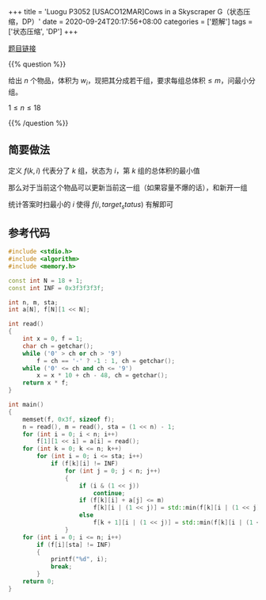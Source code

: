 +++
title = 'Luogu P3052 [USACO12MAR]Cows in a Skyscraper G（状态压缩，DP）'
date = 2020-09-24T20:17:56+08:00
categories = ['题解']
tags = ['状态压缩', 'DP']
+++

[题目链接](https://www.luogu.com.cn/problem/P3052)

{{% question %}}

给出 $n$ 个物品，体积为 $w_i$，现把其分成若干组，要求每组总体积$\le m$，问最小分组。

$1 \le n \le 18$

{{% /question %}}

<!--more-->

## 简要做法

定义 $f(k,i)$ 代表分了 $k$ 组，状态为 $i$，第 $k$ 组的总体积的最小值

那么对于当前这个物品可以更新当前这一组（如果容量不爆的话），和新开一组

统计答案时扫最小的 $i$ 使得 $f(i,target_status)$ 有解即可

## 参考代码

```cpp
#include <stdio.h>
#include <algorithm>
#include <memory.h>

const int N = 18 + 1;
const int INF = 0x3f3f3f3f;

int n, m, sta;
int a[N], f[N][1 << N];

int read()
{
    int x = 0, f = 1;
    char ch = getchar();
    while ('0' > ch or ch > '9')
        f = ch == '-' ? -1 : 1, ch = getchar();
    while ('0' <= ch and ch <= '9')
        x = x * 10 + ch - 48, ch = getchar();
    return x * f;
}

int main()
{
    memset(f, 0x3f, sizeof f);
    n = read(), m = read(), sta = (1 << n) - 1;
    for (int i = 0; i < n; i++)
        f[1][1 << i] = a[i] = read();
    for (int k = 0; k <= n; k++)
        for (int i = 0; i <= sta; i++)
            if (f[k][i] != INF)
                for (int j = 0; j < n; j++)
                {
                    if (i & (1 << j))
                        continue;
                    if (f[k][i] + a[j] <= m)
                        f[k][i | (1 << j)] = std::min(f[k][i | (1 << j)], f[k][i] + a[j]);
                    else
                        f[k + 1][i | (1 << j)] = std::min(f[k][i | (1 << j)], a[j]);
                }
    for (int i = 0; i <= n; i++)
        if (f[i][sta] != INF)
        {
            printf("%d", i);
            break;
        }
    return 0;
}
```
